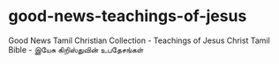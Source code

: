 # good-news-teachings-of-jesus
Good News Tamil Christian Collection - Teachings of Jesus Christ Tamil Bible - இயேசு கிறிஸ்துவின் உபதேசங்கள்
